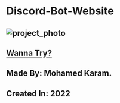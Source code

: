 # Discord-Bot-Website
![project_photo](https://user-images.githubusercontent.com/86977059/215369728-f4a673a3-3907-40fe-9573-4a1a60d0bce7.PNG)  
--- 
## [Wanna Try?](https://karam-69.github.io/Discord-Bot-Website/)
## Made By: Mohamed Karam.
## Created In: 2022
